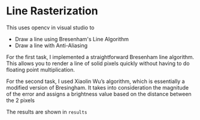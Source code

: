 # Line Rasterization
This uses opencv in visual studio to
- Draw a line using Bresenham's Line Algorithm
- Draw a line with Anti-Aliasing

For the first task, I implemented a straightforward Bresenham line algorithm. This allows you to render a line of solid pixels quickly without having to do floating point multiplication.
 
For the second task, I used Xiaolin Wu’s algorithm, which is essentially a modified version of Bresingham. It takes into consideration the magnitude of the error and assigns a brightness value based on the distance between the 2 pixels

The results are shown in `results`